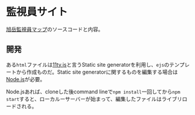 # 監視員サイト

[旭岳監視員マップ](https://kanshiin.netlify.app/)のソースコードと内容。

## 開発
ある`html`ファイルは[11ty.js](https://www.11ty.dev/)と言うStatic site generatorを利用し、`ejs`のテンプレートから作成ものだ。Static site generatorに関するものを編集する場合は[Node.js](https://nodejs.org/ja/)が必要。

Node.jsあれば、cloneした後command lineで`npm install`一回してから`npm start`すると、ローカルーサーバーが始まって、編集したファイルはライブリロードされる。